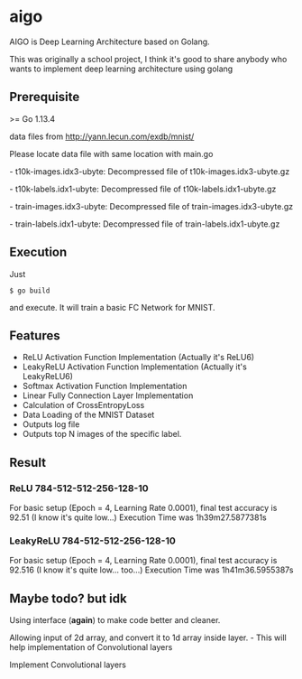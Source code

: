 # aigo
AIGO is Deep Learning Architecture based on Golang.

This was originally a school project, I think it's good to share anybody who wants to implement deep learning architecture using golang



## Prerequisite

\>= Go 1.13.4 

data files from http://yann.lecun.com/exdb/mnist/

Please locate data file with same location with main.go

  \- t10k-images.idx3-ubyte: Decompressed file of t10k-images.idx3-ubyte.gz

  \- t10k-labels.idx1-ubyte: Decompressed file of t10k-labels.idx1-ubyte.gz

  \- train-images.idx3-ubyte: Decompressed file of train-images.idx3-ubyte.gz

  \- train-labels.idx1-ubyte: Decompressed file of train-labels.idx1-ubyte.gz



## Execution

Just 

```
$ go build
```

and execute. It will train a basic FC Network for MNIST.



## Features

- ReLU Activation Function Implementation (Actually it's ReLU6)
- LeakyReLU Activation Function Implementation (Actually it's LeakyReLU6)
- Softmax Activation Function Implementation
- Linear Fully Connection Layer Implementation
- Calculation of CrossEntropyLoss
- Data Loading of the MNIST Dataset
- Outputs log file
- Outputs top N images of the specific label.

## Result

### ReLU 784-512-512-256-128-10

For basic setup (Epoch = 4, Learning Rate 0.0001), final test accuracy is 92.51 (I know it's quite low...) Execution Time was 1h39m27.5877381s

### LeakyReLU 784-512-512-256-128-10

For basic setup (Epoch = 4, Learning Rate 0.0001), final test accuracy is 92.516 (I know it's quite low... too...) Execution Time was 1h41m36.5955387s

## Maybe todo? but idk

Using interface (**again**) to make code better and cleaner.

Allowing input of 2d array, and convert it to 1d array inside layer. - This will help implementation of Convolutional layers

Implement Convolutional layers